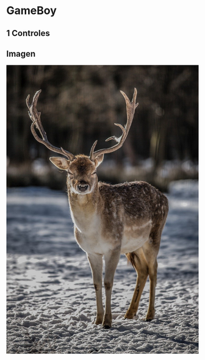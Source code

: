 # GameBoy

## 1 Controles

## Imagen

![alt text](https://github.com/yecksin/Gameboy/blob/master/assetsReadme/gameboy.jpg "Logo Title Text 1")


